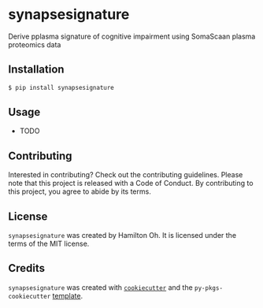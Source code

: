 # synapsesignature

Derive pplasma signature of cognitive impairment using SomaScaan plasma proteomics data

## Installation

```bash
$ pip install synapsesignature
```

## Usage

- TODO

## Contributing

Interested in contributing? Check out the contributing guidelines. Please note that this project is released with a Code of Conduct. By contributing to this project, you agree to abide by its terms.

## License

`synapsesignature` was created by Hamilton Oh. It is licensed under the terms of the MIT license.

## Credits

`synapsesignature` was created with [`cookiecutter`](https://cookiecutter.readthedocs.io/en/latest/) and the `py-pkgs-cookiecutter` [template](https://github.com/py-pkgs/py-pkgs-cookiecutter).
